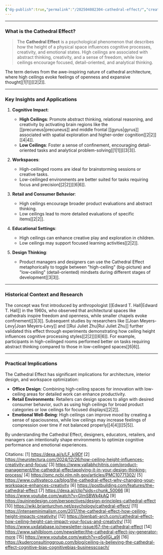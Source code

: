 ```yaml
---
{"dg-publish":true,"permalink":"/202504082304-cathedral-effect/","created":"2025-04-08T23:04:11.972-04:00","updated":"2025-04-08T23:05:30.900-04:00"}
---
```


---

### What is the Cathedral Effect?

> The **Cathedral Effect** is a psychological phenomenon that describes how the height of a physical space influences cognitive processes, creativity, and emotional states. High ceilings are associated with abstract thinking, creativity, and a sense of freedom, while low ceilings encourage focused, detail-oriented, and analytical thinking. 

The term derives from the awe-inspiring nature of cathedral architecture, where high ceilings evoke feelings of openness and expansive thought[[1\|1]][[2\|2]].

---

### Key Insights and Applications

1. **Cognitive Impact**:
   - **High Ceilings**: Promote abstract thinking, relational reasoning, and creativity by activating brain regions like the [[precuneus\|precuneus]] and middle frontal [[gyrus\|gyrus]] associated with spatial exploration and higher-order cognition[[2\|2]][[4\|4]].
   - **Low Ceilings**: Foster a sense of confinement, encouraging detail-oriented tasks and analytical problem-solving[[1\|1]][[3\|3]].

2. **Workspaces**:
   - High-ceilinged rooms are ideal for brainstorming sessions or creative tasks.
   - Low-ceilinged environments are better suited for tasks requiring focus and precision[[2\|2]][[6\|6]].

3. **Retail and Consumer Behavior**:
   - High ceilings encourage broader product evaluations and abstract thinking.
   - Low ceilings lead to more detailed evaluations of specific items[[2\|2]].

4. **Educational Settings**:
   - High ceilings can enhance creative play and exploration in children.
   - Low ceilings may support focused learning activities[[2\|2]].

5. **Design Thinking**:
   - Product managers and designers can use the Cathedral Effect metaphorically to toggle between "high-ceiling" (big-picture) and "low-ceiling" (detail-oriented) mindsets during different stages of development[[3\|3]].

---

### Historical Context and Research

The concept was first introduced by anthropologist [[Edward T. Hall\|Edward T. Hall]] in the 1960s, who observed that architectural spaces like cathedrals inspire freedom and openness, while smaller chapels evoke confinement[[3\|3]]. Subsequent studies by researchers like [[Joan Meyers-Levy\|Joan Meyers-Levy]] and [[Rui Juliet Zhu\|Rui Juliet Zhu]] further validated this effect through experiments demonstrating how ceiling height influences cognitive processing styles[[2\|2]][[6\|6]]. For example, participants in high-ceilinged rooms performed better on tasks requiring abstract thinking compared to those in low-ceilinged spaces[[6\|6]].

---

### Practical Implications

The Cathedral Effect has significant implications for architecture, interior design, and workspace optimization:
- **Office Design**: Combining high-ceiling spaces for innovation with low-ceiling areas for detailed work can enhance productivity.
- **Retail Environments**: Retailers can design spaces to align with desired consumer behavior, such as using high ceilings for broad product categories or low ceilings for focused displays[[2\|2]].
- **Emotional Well-Being**: High ceilings can improve mood by creating a sense of spaciousness, while low ceilings may increase feelings of compression over time if not balanced properly[[4\|4]][[5\|5]].

By understanding the Cathedral Effect, designers, educators, retailers, and managers can intentionally shape environments to optimize cognitive performance and emotional experiences.

Citations:
[1] https://dexa.ai/s/LF_ki9Df
[2] https://neurotectura.com/2024/12/26/how-ceiling-height-influences-creativity-and-focus/
[3] https://www.vallabhchitnis.com/product-management/the-cathedral-effectapplying-it-in-your-design-thinking-process/
[4] https://pmc.ncbi.nlm.nih.gov/articles/PMC10771302/
[5] https://www.cultivateco.ca/blog/the-cathedral-effect-why-changing-your-workspace-enhances-creativity
[6] https://postbuilding.com/features/the-cathedral-effect
[7] https://dexa.ai/clip?sids=chunk_50066
[8] https://www.youtube.com/watch?v=GImSBWk4kAQ
[9] https://quininedesign.com/perspectives/design-principles-cathedral-effect
[10] https://wiki.brianturchyn.net/psychology/cathedral-effect/
[11] https://intenseminimalism.com/2017/the-cathedral-effect-how-ceiling-height-impacts-creativity/
[12] https://bienbati-arch.com/cathedral-effect-how-ceiling-height-can-impact-your-focus-and-creativity/
[13] https://www.uxdatabase.io/newsletter-issue/67-the-cathedral-effect
[14] https://www.sahilbloom.com/newsletter/the-cathedral-effect-joy-generator-more
[15] https://www.youtube.com/watch?v=q5gllGi_a9I
[16] https://kuderconsultinggroup.com/blog/ceiling-is-believing-the-cathedral-effect-cognitive-bias-cognitivebias-businesscoach/
